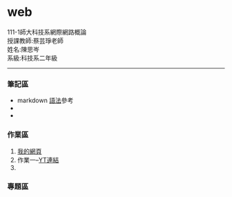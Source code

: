 # web
<div>111-1師大科技系網際網路概論</div>
<div>授課教師:蔡芸琤老師</div>
<div>姓名:陳思岑</div>
<div>系級:科技系二年級</div>

<hr></hr>

<h3>筆記區</h3>
<ul>
  <li>markdown <a href="https://www.w3schools.com/html/default.asp">語法</a>參考</li>
  <li></li>
  <li></li>
</ul>

<h3>作業區</h3>
<ol>
  <li><a href="https://ssutsen.github.io/web/mypage%20web1/">我的網頁</a></li>
  <li>作業一–<a href="https://www.youtube.com/watch?v=-AhAJhvz884">YT連結</a></li>
  <li></li>
</ol>

<h3>專題區</h3>